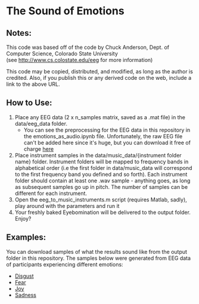 # The Sound of Emotions   

## Notes:  
This code was based off of the code by Chuck Anderson, Dept. of Computer Science, Colorado State University  
(see http://www.cs.colostate.edu/eeg  for more information)   

This code may be copied, distributed, and modified, as long as the author is credited. Also, if you publish this or any derived code on the web, include a link to the above URL.  

## How to Use:  

1. Place any EEG data (2 x n_samples matrix, saved as a .mat file) in the data/eeg_data folder.  
     - You can see the preprocessing for the EEG data in this repository in the emotions_as_audio.ipynb file. Unfortunately, the raw EEG file can't be added here since it's huge, but you can download it free of charge [here](http://headit.ucsd.edu/studies/3316f70e-35ff-11e3-a2a9-0050563f2612/)    
2. Place instrument samples in the data/music_data/{instrument folder name} folder. Instrument folders will be mapped to frequency bands in alphabetical order (i.e the first folder in data/music_data will correspond to the first frequency band you defined and so forth). Each instrument folder should contain at least one .wav sample - anything goes, as long as subsequent samples go up in pitch. The number of samples can be different for each instrument.  
3. Open the eeg_to_music_instruments.m script (requires Matlab, sadly), play around with the parameters and run it   
4. Your freshly baked Eyebomination will be delivered to the output folder. Enjoy?   

## Examples:   

You can download samples of what the results sound like from the output folder in this repository. The samples below were generated from EEG data of participants experiencing different emotions:  
- [Disgust](https://github.com/Eyemole/the-sound-of-emotions/blob/master/output/the_sound_of_disgust.wav)   
- [Fear](https://github.com/Eyemole/the-sound-of-emotions/blob/master/output/the_sound_of_fear.wav)    
- [Joy](https://github.com/Eyemole/the-sound-of-emotions/blob/master/output/the_sound_of_joy.wav)    
- [Sadness](https://github.com/Eyemole/the-sound-of-emotions/blob/master/output/the_sound_of_sadness.wav)  
